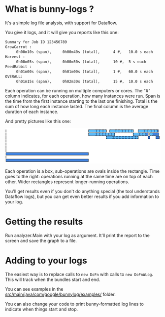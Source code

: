# What is bunny-logs ?

It's a simple log file analysis, with support for Dataflow.

You give it logs, and it will give you reports like this one:

    Summary for Job ID 123456789
    GrowCarrot : 
         0h00m10s (span),     0h00m40s (total),      4 #,   10.0 s each
    Harvest : 
         0h00m05s (span),     0h00m50s (total),      10 #,  5 s each
    FeedRabbit : 
         0h01m00s (span),     0h01m00s (total),      1 #,   60.0 s each
    OVERALL: 
         0h01m15s (span),     0h02m30s (total),      15 #,  10.0 s each

Each operation can be running on multiple computers or cores.
The "#" column indicates, for each operation, how many instances were run. 
Span is the time from the first instance starting to the last one finishing. 
Total is the sum of how long each instance lasted.
The final column is the average duration of each instance.

And pretty pictures like this one:

![Bunny log chart](chart-example.png)

Each operation is a box, sub-operations are ovals inside the rectangle. 
Time goes to the right: operations running at the same time are on top of each other. Wider rectangles represent
longer-running operations. 

You'll get results even if you don't do anything special (the tool understands Dataflow logs), 
but you can get even better results if you add information to your log.

# Getting the results

Run analyzer.Main with your log as argument. It'll print the report to the screen and save the graph to a file.

# Adding to your logs

The easiest way is to replace calls to `new DoFn` with calls to `new DoFnWLog`. This will track when the bundles
start and end. 

You can see examples in the [src/main/java/com/google/bunnylog/examples/](tree/master/src/main/java/com/google/bunnylog/examples/) folder.

You can also change your code to print bunny-formatted log lines to indicate when things start and stop.


